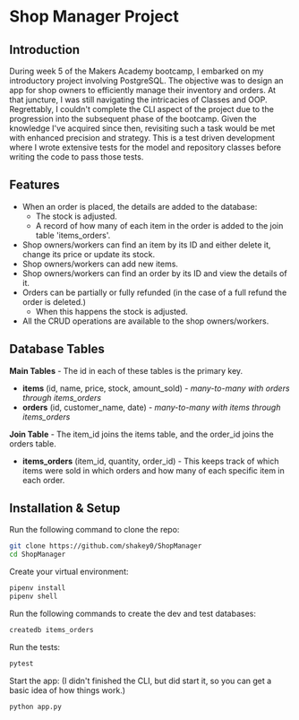 # Shop Manager Project

## Introduction
During week 5 of the Makers Academy bootcamp, I embarked on my introductory project involving PostgreSQL. The objective was to design an app for shop owners to efficiently manage their inventory and orders. At that juncture, I was still navigating the intricacies of Classes and OOP. Regrettably, I couldn't complete the CLI aspect of the project due to the progression into the subsequent phase of the bootcamp. Given the knowledge I've acquired since then, revisiting such a task would be met with enhanced precision and strategy.
This is a test driven development where I wrote extensive tests for the model and repository classes before writing the code to pass those tests.

## Features

- When an order is placed, the details are added to the database:
    - The stock is adjusted.
    - A record of how many of each item in the order is added to the join table 'items_orders'.
- Shop owners/workers can find an item by its ID and either delete it, change its price or update its stock.
- Shop owners/workers can add new items.
- Shop owners/workers can find an order by its ID and view the details of it.
- Orders can be partially or fully refunded (in the case of a full refund the order is deleted.)
    - When this happens the stock is adjusted.
- All the CRUD operations are available to the shop owners/workers.

## Database Tables

**Main Tables** - The id in each of these tables is the primary key.

- **items** (id, name, price, stock, amount_sold) - <em>many-to-many with orders through items_orders</em>
- **orders** (id, customer_name, date) - <em>many-to-many with items through items_orders</em>

**Join Table** - The item_id joins the items table, and the order_id joins the orders table.

- **items_orders** (item_id, quantity, order_id) - This keeps track of which items were sold in which orders and how many of each specific item in each order.

## Installation & Setup

Run the following command to clone the repo:
```bash
git clone https://github.com/shakey0/ShopManager
cd ShopManager
```

Create your virtual environment:
```bash
pipenv install
pipenv shell
```

Run the following commands to create the dev and test databases:
```bash
createdb items_orders
```

Run the tests:
```bash
pytest
```

Start the app: (I didn't finished the CLI, but did start it, so you can get a basic idea of how things work.)
```bash
python app.py
```